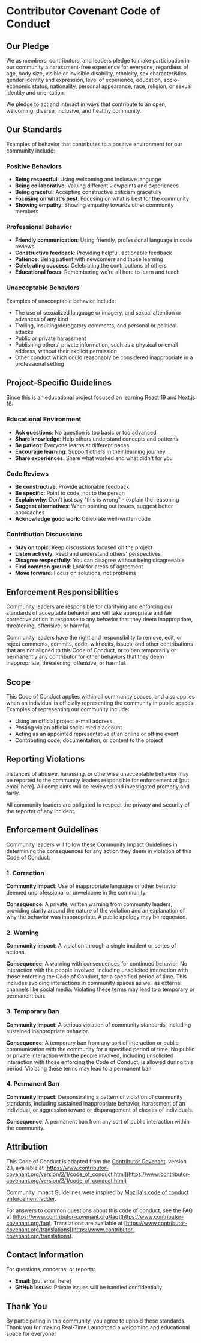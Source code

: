 # Contributor Covenant Code of Conduct

## Our Pledge

We as members, contributors, and leaders pledge to make participation in our community a harassment-free experience for everyone, regardless of age, body size, visible or invisible disability, ethnicity, sex characteristics, gender identity and expression, level of experience, education, socio-economic status, nationality, personal appearance, race, religion, or sexual identity and orientation.

We pledge to act and interact in ways that contribute to an open, welcoming, diverse, inclusive, and healthy community.

## Our Standards

Examples of behavior that contributes to a positive environment for our community include:

### Positive Behaviors

- **Being respectful**: Using welcoming and inclusive language
- **Being collaborative**: Valuing different viewpoints and experiences
- **Being graceful**: Accepting constructive criticism gracefully
- **Focusing on what's best**: Focusing on what is best for the community
- **Showing empathy**: Showing empathy towards other community members

### Professional Behavior

- **Friendly communication**: Using friendly, professional language in code reviews
- **Constructive feedback**: Providing helpful, actionable feedback
- **Patience**: Being patient with newcomers and those learning
- **Celebrating success**: Celebrating the contributions of others
- **Educational focus**: Remembering we're all here to learn and teach

### Unacceptable Behaviors

Examples of unacceptable behavior include:

- The use of sexualized language or imagery, and sexual attention or advances of any kind
- Trolling, insulting/derogatory comments, and personal or political attacks
- Public or private harassment
- Publishing others' private information, such as a physical or email address, without their explicit permission
- Other conduct which could reasonably be considered inappropriate in a professional setting

## Project-Specific Guidelines

Since this is an educational project focused on learning React 19 and Next.js 16:

### Educational Environment

- **Ask questions**: No question is too basic or too advanced
- **Share knowledge**: Help others understand concepts and patterns
- **Be patient**: Everyone learns at different paces
- **Encourage learning**: Support others in their learning journey
- **Share experiences**: Share what worked and what didn't for you

### Code Reviews

- **Be constructive**: Provide actionable feedback
- **Be specific**: Point to code, not to the person
- **Explain why**: Don't just say "this is wrong" - explain the reasoning
- **Suggest alternatives**: When pointing out issues, suggest better approaches
- **Acknowledge good work**: Celebrate well-written code

### Contribution Discussions

- **Stay on topic**: Keep discussions focused on the project
- **Listen actively**: Read and understand others' perspectives
- **Disagree respectfully**: You can disagree without being disagreeable
- **Find common ground**: Look for areas of agreement
- **Move forward**: Focus on solutions, not problems

## Enforcement Responsibilities

Community leaders are responsible for clarifying and enforcing our standards of acceptable behavior and will take appropriate and fair corrective action in response to any behavior that they deem inappropriate, threatening, offensive, or harmful.

Community leaders have the right and responsibility to remove, edit, or reject comments, commits, code, wiki edits, issues, and other contributions that are not aligned to this Code of Conduct, or to ban temporarily or permanently any contributor for other behaviors that they deem inappropriate, threatening, offensive, or harmful.

## Scope

This Code of Conduct applies within all community spaces, and also applies when an individual is officially representing the community in public spaces. Examples of representing our community include:

- Using an official project e-mail address
- Posting via an official social media account
- Acting as an appointed representative at an online or offline event
- Contributing code, documentation, or content to the project

## Reporting Violations

Instances of abusive, harassing, or otherwise unacceptable behavior may be reported to the community leaders responsible for enforcement at [put email here]. All complaints will be reviewed and investigated promptly and fairly.

All community leaders are obligated to respect the privacy and security of the reporter of any incident.

## Enforcement Guidelines

Community leaders will follow these Community Impact Guidelines in determining the consequences for any action they deem in violation of this Code of Conduct:

### 1. Correction
**Community Impact**: Use of inappropriate language or other behavior deemed unprofessional or unwelcome in the community.

**Consequence**: A private, written warning from community leaders, providing clarity around the nature of the violation and an explanation of why the behavior was inappropriate. A public apology may be requested.

### 2. Warning
**Community Impact**: A violation through a single incident or series of actions.

**Consequence**: A warning with consequences for continued behavior. No interaction with the people involved, including unsolicited interaction with those enforcing the Code of Conduct, for a specified period of time. This includes avoiding interactions in community spaces as well as external channels like social media. Violating these terms may lead to a temporary or permanent ban.

### 3. Temporary Ban
**Community Impact**: A serious violation of community standards, including sustained inappropriate behavior.

**Consequence**: A temporary ban from any sort of interaction or public communication with the community for a specified period of time. No public or private interaction with the people involved, including unsolicited interaction with those enforcing the Code of Conduct, is allowed during this period. Violating these terms may lead to a permanent ban.

### 4. Permanent Ban
**Community Impact**: Demonstrating a pattern of violation of community standards, including sustained inappropriate behavior, harassment of an individual, or aggression toward or disparagement of classes of individuals.

**Consequence**: A permanent ban from any sort of public interaction within the community.

## Attribution

This Code of Conduct is adapted from the [Contributor Covenant](https://www.contributor-covenant.org), version 2.1, available at [https://www.contributor-covenant.org/version/2/1/code_of_conduct.html](https://www.contributor-covenant.org/version/2/1/code_of_conduct.html)

Community Impact Guidelines were inspired by [Mozilla's code of conduct enforcement ladder](https://github.com/mozilla/diversity).

For answers to common questions about this code of conduct, see the FAQ at [https://www.contributor-covenant.org/faq](https://www.contributor-covenant.org/faq). Translations are available at [https://www.contributor-covenant.org/translations](https://www.contributor-covenant.org/translations).

## Contact Information

For questions, concerns, or reports:

- **Email**: [put email here]
- **GitHub Issues**: Private issues will be handled confidentially

## Thank You

By participating in this community, you agree to uphold these standards. Thank you for making Real-Time Launchpad a welcoming and educational space for everyone!
